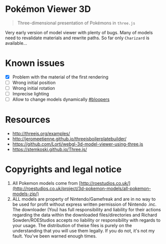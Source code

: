 # Pokémon Viewer 3D

> Three-dimensional presentation of Pokémons in `three.js`

Very early version of model viewer with plenty of bugs.
Many of models need to revalidate materials and rewrite paths.
So far only `Charizard` is available...

# Known issues

- [x] Problem with the material of the first rendering
- [ ] Wrong initial position
- [ ] Wrong initial rotation
- [ ] Imprecise lighting
- [ ] Allow to change models dynamically [#bloopers](http://rendfall.pl/bloopers/riders-on-the-storm.webm)

# Resources

- http://threejs.org/examples/
- http://jeromeetienne.github.io/threejsboilerplatebuilder/
- https://github.com/Lorti/webgl-3d-model-viewer-using-three.js
- https://stemkoski.github.io/Three.js/



# Copyrights and legal notice

1. All Pokemon models come from [http://roestudios.co.uk/](http://roestudios.co.uk/project/3d-pokemon-models/all-pokemon-models-zip/)
2. ALL models are property of Nintendo/Gamefreak and are in no way to be used for profit without express written permission of Nintendo .inc. The downloader (You) has full responsibility and liability for their actions regarding the data within the downloaded files/directories and Richard Sowden/ROEStudios accepts no liability or responsibility with regards to your usage.
The distribution of theise files is purely on the understanding that you will use them legally. If you do not, it's not my fault. You've been warned enough times.
